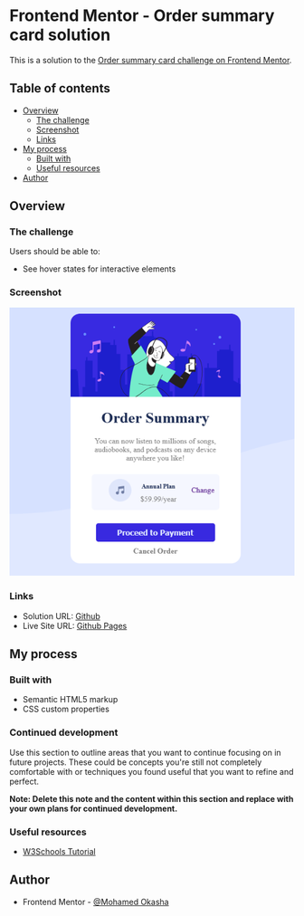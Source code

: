 # Frontend Mentor - Order summary card solution

This is a solution to the [Order summary card challenge on Frontend Mentor](https://www.frontendmentor.io/challenges/order-summary-component-QlPmajDUj).

## Table of contents

- [Overview](#overview)
  - [The challenge](#the-challenge)
  - [Screenshot](#screenshot)
  - [Links](#links)
- [My process](#my-process)
  - [Built with](#built-with)
  - [Useful resources](#useful-resources)
- [Author](#author)

## Overview

### The challenge

Users should be able to:

- See hover states for interactive elements

### Screenshot

![](./design/my-screenshot.png)

### Links

- Solution URL: [Github](https://github.com/3okasha/order-summary-component)
- Live Site URL: [Github Pages](https://3okasha.github.io/order-summary-component)

## My process

### Built with

- Semantic HTML5 markup
- CSS custom properties

### Continued development

Use this section to outline areas that you want to continue focusing on in future projects. These could be concepts you're still not completely comfortable with or techniques you found useful that you want to refine and perfect.

**Note: Delete this note and the content within this section and replace with your own plans for continued development.**

### Useful resources

- [W3Schools Tutorial](https://www.w3schools.com/) 

## Author

- Frontend Mentor - [@Mohamed Okasha](https://www.frontendmentor.io/profile/3okasha)